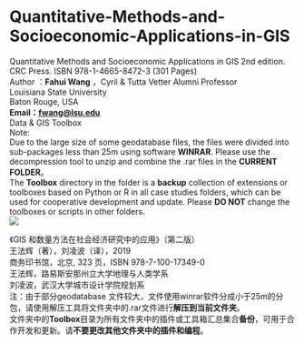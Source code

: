 # Quantitative-Methods-and-Socioeconomic-Applications-in-GIS
Quantitative Methods and Socioeconomic Applications in GIS 2nd edition.  
CRC Press. ISBN 978-1-4665-8472-3 (301 Pages)  
Author ：**Fahui Wang** ，Cyril & Tutta Vetter Alumni Professor  
Louisiana State University  
Baton Rouge, USA  
**Email：fwang@lsu.edu**  
Data & GIS Toolbox  
Note:   
Due to the large size of some geodatabase files, the files were divided into sub-packages less than 25m using software **WINRAR**. Please use the decompression tool to unzip and combine the .rar files in the **CURRENT FOLDER**。    
The **Toolbox** directory in the folder is a **backup** collection of extensions or toolboxes based on Python or R in all case studies folders, which can be used for cooperative development and update.   Please **DO NOT** change the toolboxes or scripts in other folders.  
![](https://github.com/piantu/Quantitative-Methods-and-Socioeconomic-Applications-in-GIS/blob/main/CRC%20Press.jpg)

  
《GIS 和数量方法在社会经济研究中的应用》（第二版）  
王法辉（著），刘凌波（译），2019    
商务印书馆，北京, 323 页，ISBN 978-7-100-17349-0   
王法辉，路易斯安那州立大学地理与人类学系  
刘凌波，武汉大学城市设计学院规划系  
注：由于部分geodatabase 文件较大，文件使用winrar软件分成小于25m的分包，请使用解压工具将文件夹中的.rar文件进行**解压到当前文件夹**。  
文件夹中的**Toolbox**目录为所有文件夹中的插件或工具箱汇总集合**备份**，可用于合作开发和更新。请**不要更改其他文件夹中的插件和编程**。
